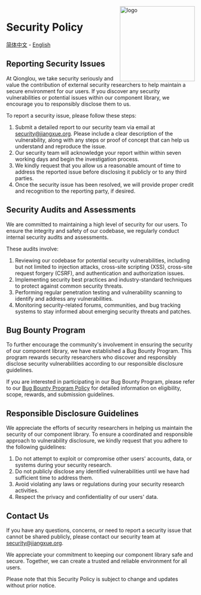 <img alt="logo" style="float: right;right: 0px" src="https://github.com/jsrac/qionglou/assets/57232813/27cc8391-1b7f-468c-8e53-c14494df3ae0" width="200" div align=right>

# Security Policy

[简体中文](https://github.com/jsrac/qionglou/wiki/%E5%AE%89%E5%85%A8%E7%AD%96%E7%95%A5) -
[English](https://github.com/jsrac/qionglou/wiki/Security-Policy/)

## Reporting Security Issues

At Qionglou, we take security seriously and value the contribution of external security researchers to help maintain a secure environment for our users. If you discover any security vulnerabilities or potential issues within our component library, we encourage you to responsibly disclose them to us.

To report a security issue, please follow these steps:

1. Submit a detailed report to our security team via email at security@jiangxue.org. Please include a clear description of the vulnerability, along with any steps or proof of concept that can help us understand and reproduce the issue.
2. Our security team will acknowledge your report within within seven working days and begin the investigation process.
3. We kindly request that you allow us a reasonable amount of time to address the reported issue before disclosing it publicly or to any third parties.
4. Once the security issue has been resolved, we will provide proper credit and recognition to the reporting party, if desired.

## Security Audits and Assessments

We are committed to maintaining a high level of security for our users. To ensure the integrity and safety of our codebase, we regularly conduct internal security audits and assessments.

These audits involve:

1. Reviewing our codebase for potential security vulnerabilities, including but not limited to injection attacks, cross-site scripting (XSS), cross-site request forgery (CSRF), and authentication and authorization issues.
2. Implementing security best practices and industry-standard techniques to protect against common security threats.
3. Performing regular penetration testing and vulnerability scanning to identify and address any vulnerabilities.
4. Monitoring security-related forums, communities, and bug tracking systems to stay informed about emerging security threats and patches.

## Bug Bounty Program

To further encourage the community's involvement in ensuring the security of our component library, we have established a Bug Bounty Program. This program rewards security researchers who discover and responsibly disclose security vulnerabilities according to our responsible disclosure guidelines.

If you are interested in participating in our Bug Bounty Program, please refer to our [Bug Bounty Program Policy](https://github.com/jsrac/qionglou/wiki/Security-Policy/) for detailed information on eligibility, scope, rewards, and submission guidelines.

## Responsible Disclosure Guidelines

We appreciate the efforts of security researchers in helping us maintain the security of our component library. To ensure a coordinated and responsible approach to vulnerability disclosure, we kindly request that you adhere to the following guidelines:

1. Do not attempt to exploit or compromise other users' accounts, data, or systems during your security research.
2. Do not publicly disclose any identified vulnerabilities until we have had sufficient time to address them.
3. Avoid violating any laws or regulations during your security research activities.
4. Respect the privacy and confidentiality of our users' data.

## Contact Us

If you have any questions, concerns, or need to report a security issue that cannot be shared publicly, please contact our security team at security@jiangxue.org.

We appreciate your commitment to keeping our component library safe and secure. Together, we can create a trusted and reliable environment for all users.

Please note that this Security Policy is subject to change and updates without prior notice.
